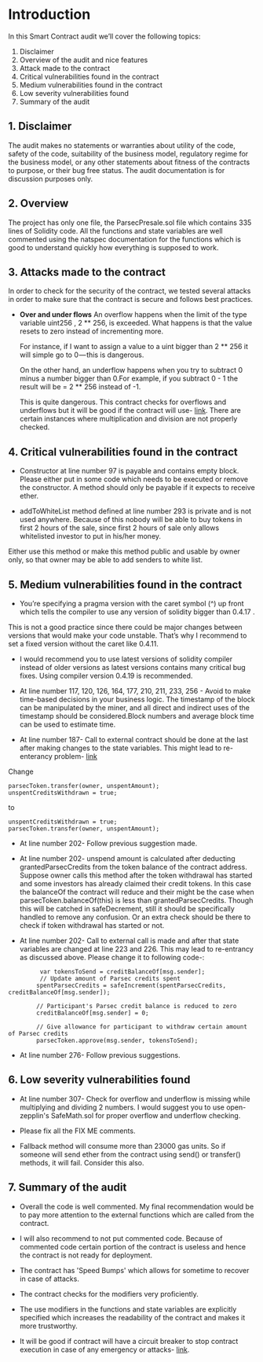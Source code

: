 # Introduction
In this Smart Contract audit we’ll cover the following topics:
1. Disclaimer
2. Overview of the audit and nice features
3. Attack made to the contract
4. Critical vulnerabilities found in the contract
5. Medium vulnerabilities found in the contract
6. Low severity vulnerabilities found
7. Summary of the audit

## 1. Disclaimer
The audit makes no statements or warranties about utility of the code, safety of the code, suitability of the business model, regulatory regime for the business model, or any other statements about fitness of the contracts to purpose, or their bug free status. The audit documentation is for discussion purposes only.
## 2. Overview
The project has only one file, the ParsecPresale.sol file which contains 335 lines of Solidity code. All the functions and state variables are well commented using the natspec documentation for the functions which is good to understand quickly how everything is supposed to work.  

## 3. Attacks made to the contract
In order to check for the security of the contract, we tested several attacks in order to make sure that the contract is secure and follows best practices.
* **Over and under flows**
An overflow happens when the limit of the type variable uint256 , 2 ** 256, is exceeded. What happens is that the value resets to zero instead of incrementing more.  
  
  For instance, if I want to assign a value to a uint bigger than 2 ** 256 it will simple go to 0 — this is dangerous.  
  
  On the other hand, an underflow happens when you try to subtract 0 minus a number bigger than 0.For example, if you subtract 0 - 1 the result will be = 2 ** 256 instead of -1.  
  
  This is quite dangerous. This contract checks for overflows and underflows but it will be good if the contract will use- [link](https://github.com/OpenZeppelin/zeppelin-solidity/blob/master/contracts/math/SafeMath.sol). There are certain instances where multiplication and division are not properly checked.


## 4. Critical vulnerabilities found in the contract
* Constructor at line number 97 is payable and contains empty block. Please either put in some code which needs to be executed or remove the constructor. A method should only be payable if it expects to receive ether.

* addToWhiteList method defined at line number 293 is private and is not used anywhere. Because of this nobody will be able to buy tokens in first 2 hours of the sale, since first 2 hours of sale only allows whitelisted investor to put in his/her money.

Either use this method or make this method public and usable by owner only, so that owner may be able to add senders to white list.


## 5. Medium vulnerabilities found in the contract

* You’re specifying a pragma version with the caret symbol (^) up front which tells the compiler to use any version of solidity bigger than 0.4.17 .  

This is not a good practice since there could be major changes between versions that would make your code unstable. That’s why I recommend to set a fixed version without the caret like 0.4.11.

* I would recommend you to use latest versions of solidity compiler instead of older versions as latest versions contains many critical bug fixes. Using compiler version 0.4.19 is recommended.

* At line number 117, 120, 126, 164, 177, 210, 211, 233, 256 - Avoid to make time-based decisions in your business logic. The timestamp of the block can be manipulated by the miner, and all direct and indirect uses of the timestamp should be considered.Block numbers and average block time can be used to estimate time.

* At line number 187- Call to external contract should be done at the last after making changes to the state variables. This might lead to re-enterancy problem- [link](https://consensys.github.io/smart-contract-best-practices/recommendations/#external-calls)

Change 
```
parsecToken.transfer(owner, unspentAmount);
unspentCreditsWithdrawn = true;
```
to
```
unspentCreditsWithdrawn = true;
parsecToken.transfer(owner, unspentAmount);
```

* At line number 202- Follow previous suggestion made.

* At line number 202- unspend amount is calculated after deducting grantedParsecCredits from the token balance of the contract address. Suppose owner calls this method after the token withdrawal has started and some investors has already claimed their credit tokens. In this case the balanceOf the contract will reduce and their might be the case when parsecToken.balanceOf(this) is less than grantedParsecCredits. Though this will be catched in safeDecrement, still it should be specifically handled to remove any confusion. Or an extra check should be there to check if token withdrawal has started or not.

* At line number 202- Call to external call is made and after that state variables are changed at line 223 and 226. This may lead to re-entrancy as discussed above. Please change it to following code-:
```      
         var tokensToSend = creditBalanceOf[msg.sender];
         // Update amount of Parsec credits spent
        spentParsecCredits = safeIncrement(spentParsecCredits, creditBalanceOf[msg.sender]);

        // Participant's Parsec credit balance is reduced to zero
        creditBalanceOf[msg.sender] = 0;

        // Give allowance for participant to withdraw certain amount of Parsec credits
        parsecToken.approve(msg.sender, tokensToSend);
```

* At line number 276- Follow previous suggestions.


## 6. Low severity vulnerabilities found

* At line number 307- Check for overflow and underflow is missing while multiplying and dividing 2 numbers. I would suggest you to use open-zepplin's SafeMath.sol for proper overflow and underflow checking. 

* Please fix all the FIX ME comments.

* Fallback method will consume more than 23000 gas units. So if someone will send ether from the contract using send() or transfer() methods, it will fail. Consider this also.


## 7. Summary of the audit
* Overall the code is well commented.
My final recommendation would be to pay more attention to the external functions which are called from the contract.

* I will also recommend to not put commented code. Because of commented code certain portion of the contract is useless and hence the contract is not ready for deployment.

* The contract has 'Speed Bumps' which allows for sometime to recover in case of attacks.

* The contract checks for the modifiers very proficiently.

* The use modifiers in the functions and state variables are explicitly specified which increases the readability of the contract and makes it more trustworthy.

* It will be good if contract will have a circuit breaker to stop contract execution in case of any emergency or attacks- [link](https://consensys.github.io/smart-contract-best-practices/software_engineering/#circuit-breakers-pause-contract-functionality).
